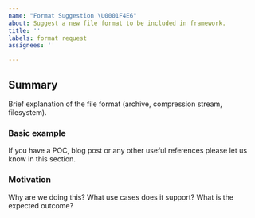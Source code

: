 ```yaml
---
name: "Format Suggestion \U0001F4E6"
about: Suggest a new file format to be included in framework.
title: ''
labels: format request
assignees: ''

---
```


<!--
  To make it easier for us to help you, please include as much useful information as possible.

  Before opening a new issue, please search existing issues https://github.com/onekey-sec/unblob/issues
-->

## Summary

Brief explanation of the file format (archive, compression stream, filesystem).

### Basic example

If you have a POC, blog post or any other useful references please let us know in this section.

### Motivation

Why are we doing this? What use cases does it support? What is the expected outcome?
